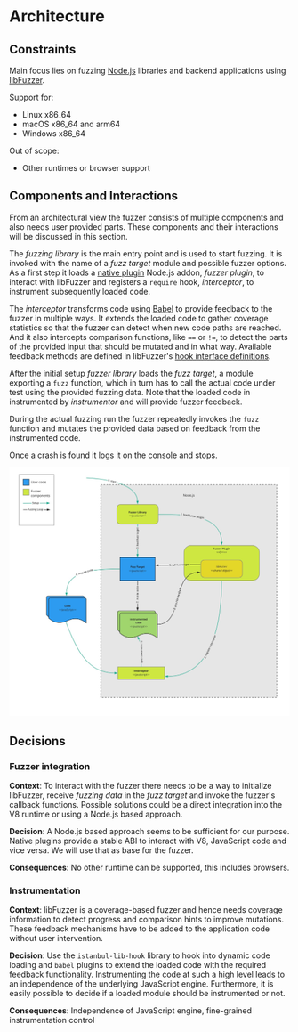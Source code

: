 # Architecture

## Constraints

Main focus lies on fuzzing [Node.js](https://nodejs.org) libraries and backend
applications using [libFuzzer](https://llvm.org/docs/LibFuzzer.html).

Support for:

- Linux x86_64
- macOS x86_64 and arm64
- Windows x86_64

Out of scope:

- Other runtimes or browser support

## Components and Interactions

From an architectural view the fuzzer consists of multiple components and also
needs user provided parts. These components and their interactions will be
discussed in this section.

The _fuzzing library_ is the main entry point and is used to start fuzzing. It
is invoked with the name of a _fuzz target_ module and possible fuzzer options.
As a first step it loads a
[native plugin](https://nodejs.org/api/addons.html#wrapping-c-objects) Node.js
addon, _fuzzer plugin_, to interact with libFuzzer and registers a `require`
hook, _interceptor_, to instrument subsequently loaded code.

The _interceptor_ transforms code using [Babel](https://babeljs.io/) to provide
feedback to the fuzzer in multiple ways. It extends the loaded code to gather
coverage statistics so that the fuzzer can detect when new code paths are
reached. And it also intercepts comparison functions, like `==` or `!=`, to
detect the parts of the provided input that should be mutated and in what way.
Available feedback methods are defined in libFuzzer's
[hook interface definitions](https://github.com/llvm/llvm-project/blob/main/compiler-rt/include/sanitizer/common_interface_defs.h).

After the initial setup _fuzzer library_ loads the _fuzz target_, a module
exporting a `fuzz` function, which in turn has to call the actual code under
test using the provided fuzzing data. Note that the loaded code in instrumented
by _instrumentor_ and will provide fuzzer feedback.

During the actual fuzzing run the fuzzer repeatedly invokes the `fuzz` function
and mutates the provided data based on feedback from the instrumented code.

Once a crash is found it logs it on the console and stops.

![Components](pictures/overview.jpg "Components")

## Decisions

### Fuzzer integration

**Context**: To interact with the fuzzer there needs to be a way to initialize
libFuzzer, receive _fuzzing data_ in the _fuzz target_ and invoke the fuzzer's
callback functions. Possible solutions could be a direct integration into the V8
runtime or using a Node.js based approach.

**Decision**: A Node.js based approach seems to be sufficient for our purpose.
Native plugins provide a stable ABI to interact with V8, JavaScript code and
vice versa. We will use that as base for the fuzzer.

**Consequences**: No other runtime can be supported, this includes browsers.

### Instrumentation

**Context**: libFuzzer is a coverage-based fuzzer and hence needs coverage
information to detect progress and comparison hints to improve mutations. These
feedback mechanisms have to be added to the application code without user
intervention.

**Decision**: Use the `istanbul-lib-hook` library to hook into dynamic code
loading and `babel` plugins to extend the loaded code with the required feedback
functionality. Instrumenting the code at such a high level leads to an
independence of the underlying JavaScript engine. Furthermore, it is easily
possible to decide if a loaded module should be instrumented or not.

**Consequences**: Independence of JavaScript engine, fine-grained
instrumentation control
